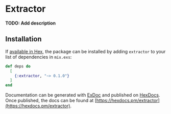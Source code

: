 # Extractor

**TODO: Add description**

## Installation

If [available in Hex](https://hex.pm/docs/publish), the package can be installed
by adding `extractor` to your list of dependencies in `mix.exs`:

```elixir
def deps do
  [
    {:extractor, "~> 0.1.0"}
  ]
end
```

Documentation can be generated with [ExDoc](https://github.com/elixir-lang/ex_doc)
and published on [HexDocs](https://hexdocs.pm). Once published, the docs can
be found at [https://hexdocs.pm/extractor](https://hexdocs.pm/extractor).

